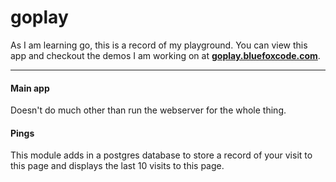 # goplay

As I am learning go, this is a record of my playground.  You can view this app and checkout the demos I am working on at [**goplay.bluefoxcode.com**](http://goplay.bluefoxcode.com).


_________________

#### Main app

Doesn't do much other than run the webserver for the whole thing.


#### Pings

This module adds in a postgres database to store a record of your visit to this page and displays the last 10 visits to this page.
